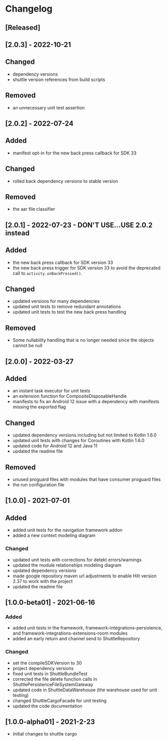 # Changelog

## [Released]
## [2.0.3] - 2022-10-21

## Changed
- dependency versions
- shuttle version references from build scripts

## Removed
- an unnecessary unit test assertion

## [2.0.2] - 2022-07-24
## Added
- manifest opt-in for the new back press callback for SDK 33

## Changed
- rolled back dependency versions to stable version

## Removed
- the aar file classifier

## [2.0.1] - 2022-07-23 - DON'T USE...USE 2.0.2 instead
## Added
- the new back press callback for SDK version 33
- the new back press trigger for SDK version 33 to avoid the deprecated call to `activity.onBackPressed()`.

## Changed
- updated versions for many dependencies
- updated unit tests to remove redundant annotations
- updated unit tests to test the new back press handling

## Removed
- Some nullability handling that is no longer needed since the objects cannot be null

## [2.0.0] - 2022-03-27
## Added
- an instant task executor for unit tests
- an extension function for CompositeDisposableHandle
- manifests to fix an Android 12 issue with a dependency with manifests missing the exported flag

## Changed
- updated dependency versions including but not limited to Kotlin 1.6.0
- updated unit tests with changes for Coroutines with Kotlin 1.6.0
- updated code for Android 12 and Java 11
- updated the readme file

## Removed
- unused proguard files with modules that have consumer proguard files
- the run configuration file

## [1.0.0] - 2021-07-01
## Added
- added unit tests for the navigation framework addon
- added a new context modeling diagram

### Changed
- updated unit tests with corrections for detekt errors/warnings
- updated the module relationships modeling diagram
- updated dependency versions
- made google repository maven url adjustments to enable Hilt version 2.37 to work with the project
- updated the readme file

## [1.0.0-beta01] - 2021-06-16
### Added
- added unit tests in the framework, framework-integrations-persistence, and framework-integrations-extensions-room modules
- added an early return and channel send to ShuttleRepository

### Changed
- set the compileSDKVersion to 30
- project dependency versions
- fixed unit tests in ShuttleBundleTest
- corrected the file delete function calls in ShuttlePersistenceFileSystemGateway
- updated code in ShuttleDataWarehouse (the warehouse used for unit testing)
- changed ShuttleCargoFacade for unit testing
- updated the code documentation

## [1.0.0-alpha01] - 2021-2-23
- Initial changes to shuttle cargo
